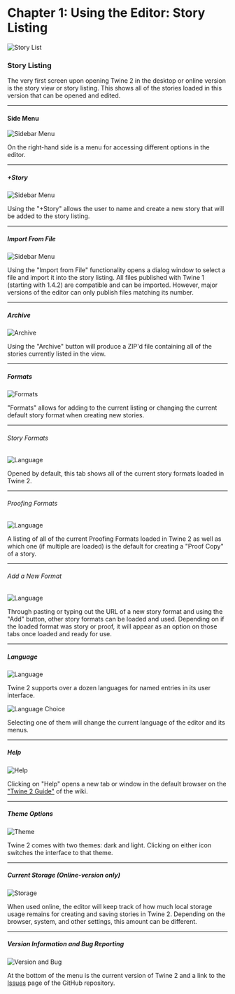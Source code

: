 # Chapter 1: Using the Editor: Story Listing

![Story List](./images/StoryList.png)

### Story Listing

The very first screen upon opening Twine 2 in the desktop or online version is the story view or story listing. This shows all of the stories loaded in this version that can be opened and edited.

---

#### Side Menu

![Sidebar Menu](./images/SidebarMenu.png)

On the right-hand side is a menu for accessing different options in the editor.

---

##### +Story

![Sidebar Menu](./images/PlusStory.png)

Using the "+Story" allows the user to name and create a new story that will be added to the story listing.

---

##### Import From File

![Sidebar Menu](./images/ImportFromFile.png)

Using the "Import from File" functionality opens a dialog window to select a file and import it into the story listing. All files published with Twine 1 (starting with 1.4.2) are compatible and can be imported. However, major versions of the editor can only publish files matching its number.

---

##### Archive

![Archive](./images/Archive.png)

Using the "Archive" button will produce a ZIP'd file containing all of the stories currently listed in the view.

---

##### Formats

![Formats](./images/Formats.png)

"Formats" allows for adding to the current listing or changing the current default story format when creating new stories.

---

###### Story Formats

![Language](./images/CurrentStoryFormats.png)

Opened by default, this tab shows all of the current story formats loaded in Twine 2. 

---

###### Proofing Formats

![Language](./images/ProofingFormats.png)

A listing of all of the current Proofing Formats loaded in Twine 2 as well as which one (if multiple are loaded) is the default for creating a "Proof Copy" of a story.

---

###### Add a New Format

![Language](./images/AddAFormat.png)

Through pasting or typing out the URL of a new story format and using the "Add" button, other story formats can be loaded and used. Depending on if the loaded format was story or proof, it will appear as an option on those tabs once loaded and ready for use.

---

##### Language

![Language](./images/Language.png)

Twine 2 supports over a dozen languages for named entries in its user interface. 

![Language Choice](./images/LanguageChoice.png)

Selecting one of them will change the current language of the editor and its menus.

---

##### Help

![Help](./images/Help.png)

Clicking on "Help" opens a new tab or window in the default browser on the ["Twine 2 Guide"](http://twinery.org/wiki/twine2:guide) of the wiki. 

---

##### Theme Options

![Theme](./images/Theme.png)

Twine 2 comes with two themes: dark and light. Clicking on either icon switches the interface to that theme.

---

##### Current Storage (Online-version only)

![Storage](./images/RemainingSpace.png)

When used online, the editor will keep track of how much local storage usage remains for creating and saving stories in Twine 2. Depending on the browser, system, and other settings, this amount can be different.

---

##### Version Information and Bug Reporting

![Version and Bug](./images/VersionAndBug.png)

At the bottom of the menu is the current version of Twine 2 and a link to the [Issues](https://github.com/klembot/twinejs/issues) page of the GitHub repository.

